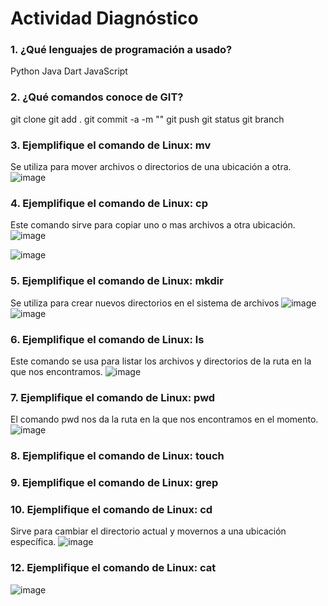 # Actividad Diagnóstico


### 1. ¿Qué lenguajes de programación a usado?
Python
Java
Dart
JavaScript

### 2. ¿Qué comandos conoce de GIT?
git clone
git add .
git commit -a -m ""
git push
git status
git branch

### 3. Ejemplifique el comando de Linux: mv
Se utiliza para mover archivos o directorios de una ubicación a otra.
![image](https://github.com/PlataformasWeb-P-AA2024/actividad-diagnostico-josebenitez21/assets/92813843/474138f5-2cc7-4612-a6a2-6f105f81f6c4)

### 4. Ejemplifique el comando de Linux: cp
Este comando sirve para copiar uno o mas archivos a otra ubicación.
![image](https://github.com/PlataformasWeb-P-AA2024/actividad-diagnostico-josebenitez21/assets/92813843/92e419fc-2073-477d-bd1c-a859eb0f3d24)

![image](https://github.com/PlataformasWeb-P-AA2024/actividad-diagnostico-josebenitez21/assets/92813843/b13c52ec-e2bb-45e7-ab00-e4818f1957b7)

### 5. Ejemplifique el comando de Linux: mkdir
Se utiliza para crear nuevos directorios en el sistema de archivos
![image](https://github.com/PlataformasWeb-P-AA2024/actividad-diagnostico-josebenitez21/assets/92813843/74059fe0-9016-4b50-a4c5-3a7459a3ae18)
![image](https://github.com/PlataformasWeb-P-AA2024/actividad-diagnostico-josebenitez21/assets/92813843/60b0b348-e95c-4764-8847-8e9e87f5829d)


### 6. Ejemplifique el comando de Linux: ls
Este comando se usa para listar los archivos y directorios de la ruta en la que nos encontramos.
![image](https://github.com/PlataformasWeb-P-AA2024/actividad-diagnostico-josebenitez21/assets/92813843/a538b328-8b77-4101-9c3b-336bcfb896fa)

### 7. Ejemplifique el comando de Linux: pwd
El comando pwd nos da la ruta en la que nos encontramos en el momento.
![image](https://github.com/PlataformasWeb-P-AA2024/actividad-diagnostico-josebenitez21/assets/92813843/f031141d-2174-400a-b6fb-8c95aee3727a)

### 8. Ejemplifique el comando de Linux: touch
### 9. Ejemplifique el comando de Linux: grep
### 10. Ejemplifique el comando de Linux: cd
Sirve para cambiar el directorio actual y movernos a una ubicación específica.
![image](https://github.com/PlataformasWeb-P-AA2024/actividad-diagnostico-josebenitez21/assets/92813843/8c494993-ae22-49f5-8c05-91b4f1c016cb)


### 12. Ejemplifique el comando de Linux: cat

![image](https://github.com/PlataformasWeb-P-AA2024/actividad-diagnostico-josebenitez21/assets/92813843/ef03e36e-6166-4166-946d-9c1214100ab4)

